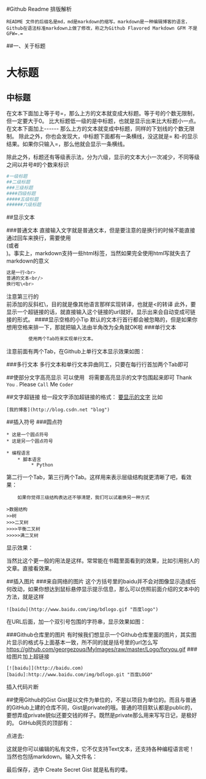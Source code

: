 #Github Readme 排版解析
    
    README 文件的后缀名是md，md是markdown的缩写。markdown是一种编辑博客的语言，Github在语法标准markdown上做了修改，称之为Github Flavored Markdown GFM 不是 GFW=.=

##一、关于标题

大标题  
====  
中标题
-----

在文本下面加上等于号=，那么上方的文本就变成大标题。等于号的个数无限制，但一定要大于0。
比大标题低一级的是中标题，也就是显示出来比大标题小一点。在文本下面加上------ 那么上方的文本就变成中标题，同样的下划线的个数无限制。
除此之外，你也会发现大，中标题下面都有一条横线，没这就是= 和-的显示结果。如果你只输入=，那么他就会显示一条横线。

除此之外，标题还有等级表示法，分为六级，显示的文本大小一次减少，不同等级之间以井号#的个数来标识
```bash
#一级标题
##二级标题
###三级标题
####四级标题
#####五级标题
######六级标题
```
##显示文本

###普通文本
    直接输入文字就是普通文本，但是要注意的是换行的时候不能直接通过回车来换行，需要使用<br>(或者<br/>)。事实上，markdown支持一些html标签，当然如果完全使用html写就失去了markdown的意义
```bash
这是一行<br>
普通的文本<br/>
换行啦\<br>
```
注意第三行的<br>前添加的反斜杠\，目的就是像其他语言那样实现转译，也就是<的转译
此外，要显示一个超链接的话，就直接输入这个链接的url就好。显示出来会自动变成可链接的形式。
####显示空格的小Tip
默认的文本行首行都会被忽略的，但是如果你想用空格来排一下，那就把输入法由半角改为全角就OK啦
###单行文本
```bash
        使用两个Tab符来实现单行文本。
```
注意前面有两个Tab，在Github上单行文本显示效果如图：


###多行文本
多行文本和单行文本异曲同工，只要在每行行首加两个Tab即可

##使部分文字高亮显示
可以使用` ` 将需要高亮显示的文字包围起来即可
Thank `You` . Please `Call` Me `Coder`

##文字超链接
给一段文字添加超链接的格式： [要显示的文字](超链接的地址  "悬停显示") 比如
```mark
[我的博客](http://blog.csdn.net "blog")
```
##插入符号
###圆点符
```mark
* 这是一个圆点符号
* 这是另一个圆点符号
```

```mark
* 编程语言
    * 脚本语言
         * Python
```
第二行一个Tab，第三行两个Tab。这样用来表示层级结构就更清晰了吧，看效果：

        如果你觉得三级结构表达还不够清楚，我们可以试着换另一种方式
```mark
>数据结构
>>树
>>>二叉树
>>>>平衡二叉树
>>>>>满二叉树
```
显示效果：

当然比这个更一般的用法是这样。常常能在书籍里面看到的效果，比如引用别人的文章。直接看效果。


##插入图片
###来自网络的图片
这个方括号里的baidu并不会对图像显示造成任何改动，如果你想达到鼠标悬停显示提示信息，那么可以仿照前面介绍的文本中的方法，就是这样
```mark
![baidu](http://www.baidu.com/img/bdlogo.gif "百度logo")
```
在URL后面，加一个双引号包围的字符串，显示效果如图：


###Github仓库里的图片
有时候我们想显示一个Github仓库里面的图片，其实图片显示的格式与上面基本一致，所不同的就是括号里的url怎么写
https://github.com/georgezouq/MyImages/raw/master/Logo/foryou.gif
###给图片加上超链接
```mark
[![baidu]](http://baidu.com)
[baidu]:http://www.baidu.com/img/bdlogo.git "百度LOGO"
```
插入代码片断



##使用Github的Gist
Gist是以文件为单位的，不是以项目为单位的。而且与普通的GitHub上建的仓库不同，Gist是private的哦。普通的项目默认都是public的，要想弄成private貌似还要交钱的样子。既然是private那么用来写写日记，是极好的。
GitHub网页的顶部有：

点进去:

这就是你可以编辑的私有文件，它不仅支持Text文本，还支持各种编程语言呢！当然也包括markdown。输入文件名：

最后保存，选中 Create Secret Gist 就是私有的喽。





